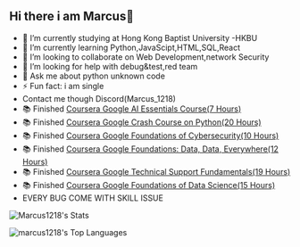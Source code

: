 ## Hi there i am Marcus👋

- 🔭 I’m currently studying at Hong Kong Baptist University -HKBU 
- 🌱 I’m currently learning Python,JavaScipt,HTML,SQL,React
- 👯 I’m looking to collaborate on Web Development,network Security
- 🤔 I’m looking for help with debug&test,red team
- 💬 Ask me about python unknown code
- ⚡ Fun fact: i am single
- Contact me though Discord(Marcus_1218)
- 📚 Finished [Coursera Google AI Essentials Course(7 Hours)](https://coursera.org/verify/RKTE4WE1X8ET)
- 📚 Finished [Coursera Google Crash Course on Python(20 Hours)](https://coursera.org/verify/PJAY4XVO5S40)
- 📚 Finished [Coursera Google Foundations of Cybersecurity(10 Hours)](https://coursera.org/verify/72HL1UMV3NWM)
- 📚 Finished [Coursera Google Foundations: Data, Data, Everywhere(12 Hours)](https://coursera.org/verify/FQZ9SXWLSANJ)
- 📚 Finished [Coursera Google Technical Support Fundamentals(19 Hours)](https://coursera.org/verify/2HLIVE71UGXS)
- 📚 Finished [Coursera Google Foundations of Data Science(15 Hours)](https://coursera.org/verify/8UDT0BAXM3XM)
- EVERY BUG COME WITH SKILL ISSUE

![Marcus1218's Stats](https://github-readme-stats.vercel.app/api?username=Marcus1218&theme=dark&show&show_icons=true&hide_border=true&count_private=true)

![marcus1218's Top Languages](https://github-readme-stats.vercel.app/api/top-langs/?username=marcus1218&theme=dark&show_icons=true&hide_border=true&layout=compact)
